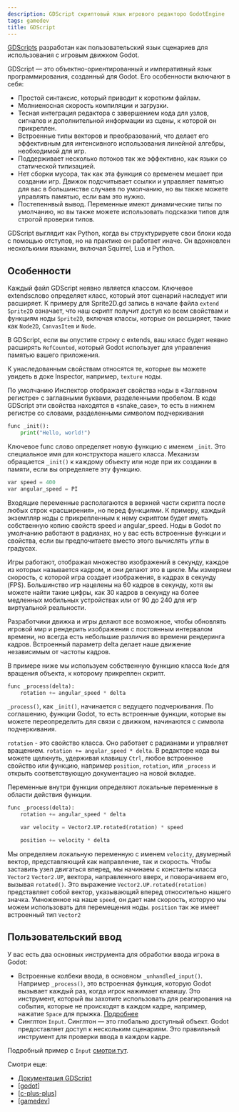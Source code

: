 ```yaml
---
description: GDScript скриптовый язык игрового редакторо GodotEngine
tags: gamedev
title: GDScript
---
```

[GDScripts](https://gdscript.com/) разработан как пользовательский язык сценариев для использования с игровым движком Godot.

GDScript — это объектно-ориентированный и императивный язык программирования, созданный для Godot. Его особенности включают в себя:

- Простой синтаксис, который приводит к коротким файлам.
- Молниеносная скорость компиляции и загрузки.
- Тесная интеграция редактора с завершением кода для узлов, сигналов и дополнительной информации из сцены, к которой он прикреплен.
- Встроенные типы векторов и преобразований, что делает его эффективным для интенсивного использования линейной алгебры, необходимой для игр.
- Поддерживает несколько потоков так же эффективно, как языки со статической типизацией.
- Нет сборки мусора, так как эта функция со временем мешает при создании игр. Движок подсчитывает ссылки и управляет памятью для вас в большинстве случаев по умолчанию, но вы также можете управлять памятью, если вам это нужно.
- Постепеннвый вывод. Переменные имеют динамические типы по умолчанию, но вы также можете использовать подсказки типов для строгой проверки типов.

GDScript выглядит как Python, когда вы структурируете свои блоки кода с помощью отступов, но на практике он работает иначе. Он вдохновлен несколькими языками, включая Squirrel, Lua и Python.

## Особенности

Каждый файл GDScript неявно является классом. Ключевое extendsслово определяет класс, который этот сценарий наследует или расширяет. К примеру для Sprite2D.gd запись в начале файла `extend Sprite2D` означает, что наш скрипт получит доступ ко всем свойствам и функциям ноды `Sprite2D`, включая классы, которые он расширяет, такие как `Node2D`, `CanvasItem` и `Node`.

В GDScript, если вы опустите строку с extends, ваш класс будет неявно расширять `RefCounted`, который Godot использует для управления памятью вашего приложения.

К унаследованным свойствам относятся те, которые вы можете увидеть в доке Inspector, например, `texture` ноды.

По умолчанию Инспектор отображает свойства ноды в «Заглавном регистре» с заглавными буквами, разделенными пробелом. В коде GDScript эти свойства находятся в «snake_case», то есть в нижнем регистре со словами, разделенными символом подчеркивания

```python
func _init():
    print("Hello, world!")
```

Ключевое func слово определяет новую функцию с именем `_init`. Это специальное имя для конструктора нашего класса. Механизм обращается `_init()` к каждому объекту или ноде при их создании в памяти, если вы определяете эту функцию.

```python
var speed = 400
var angular_speed = PI
```

Входящие переменные располагаются в верхней части скрипта после любых строк «расширения», но перед функциями. К примеру, каждый экземпляр ноды с прикрепленным к нему скриптом будет иметь собственную копию свойств speed и angular_speed. Ноды в Godot по умолчанию работают в радианах, но у вас есть встроенные функции и свойства, если вы предпочитаете вместо этого вычислять углы в градусах.

Игры работают, отображая множество изображений в секунду, каждое из которых называется кадром, и они делают это в цикле. Мы измеряем скорость, с которой игра создает изображения, в кадрах в секунду (FPS). Большинство игр нацелены на 60 кадров в секунду, хотя вы можете найти такие цифры, как 30 кадров в секунду на более медленных мобильных устройствах или от 90 до 240 для игр виртуальной реальности.

Разработчики движка и игры делают все возможное, чтобы обновлять игровой мир и рендерить изображения с постоянным интервалом времени, но всегда есть небольшие различия во времени рендеринга кадров. Встроенный параметр delta делает наше движение независимым от частоты кадров.

В примере ниже мы используем собственную функцию класса `Node` для вращения объекта, к которому прикреплен скрипт.

```python
func _process(delta):
    rotation += angular_speed * delta
```

`_process()`, как `_init()`, начинается с ведущего подчеркивания. По соглашению, функции Godot, то есть встроенные функции, которые вы можете переопределить для связи с движком, начинаются с символа подчеркивания.

`rotation` - это свойство класса. Оно работает с радианами и управляет вращением. `rotation += angular_speed * delta`. В редакторе кода вы можете щелкнуть, удерживая клавишу `Ctrl`, любое встроенное свойство или функцию, например `position`, `rotation`, или `_process` и открыть соответствующую документацию на новой вкладке.

Переменные внутри функции определяют локальные переменные в области действия функции.

```python
func _process(delta):
    rotation += angular_speed * delta

    var velocity = Vector2.UP.rotated(rotation) * speed

    position += velocity * delta
```

Мы определяем локальную переменную с именем `velocity`, двумерный вектор, представляющий как направление, так и скорость. Чтобы заставить узел двигаться вперед, мы начинаем с константы класса `Vector2` `Vector2.UP`, вектора, направленного вверх, и поворачиваем его, вызывая `rotated()`. Это выражение `Vector2.UP.rotated(rotation)` представляет собой вектор, указывающий вперед относительно нашего значка. Умноженное на наше `speed`, он дает нам скорость, которую мы можем использовать для перемещения ноды. `position` так же имеет встроенный тип `Vector2`

## Пользовательский ввод

У вас есть два основных инструмента для обработки ввода игрока в Godot:

- Встроенные колбеки ввода, в основном `_unhandled_input()`. Например `_process()`, это встроенная функция, которую Godot вызывает каждый раз, когда игрок нажимает клавишу. Это инструмент, который вы захотите использовать для реагирования на события, которые не происходят в каждом кадре, например, нажатие `Space` для прыжка. [Подробнее](https://docs.godotengine.org/en/stable/tutorials/inputs/inputevent.html#doc-inputevent)
- Синглтон `Input`. Синглтон — это глобально доступный объект. Godot предоставляет доступ к нескольким сценариям. Это правильный инструмент для проверки ввода в каждом кадре.

Подробный пример с `Input` [смотри тут](https://docs.godotengine.org/en/stable/getting_started/step_by_step/scripting_player_input.html).

Смотри еще:

- [Документация GDScript](https://docs.godotengine.org/en/stable/tutorials/scripting/gdscript/gdscript_basics.html#doc-gdscript)
- [[godot]]
- [[c-plus-plus]]
- [[gamedev]]

[//begin]: # "Autogenerated link references for markdown compatibility"
[godot]: godot "godot engine"
[c-plus-plus]: ../lists/c-plus-plus "Ресурсы по языку программирования С++"
[gamedev]: ../lists/gamedev "Gamedev"
[//end]: # "Autogenerated link references"